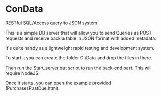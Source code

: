 # ConData
RESTful SQL/Access query to JSON system

This is a simple DB server that will allow you to send Queries as POST requests and receive back a table in JSON format with added metadata.

It's quite handy as a lightweight rapid testing and development system.

To start it you can create the folder C:\Data and drop the files in there.

Then run the Start_server.bat script to run the back-end part.  This will require NodeJS.

Once it starts, you can open the example provided (PurchasesPastDue.html).
